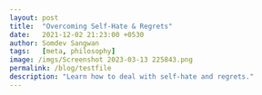 ```yaml
---
layout: post
title:  "Overcoming Self-Hate & Regrets"
date:   2021-12-02 21:23:00 +0530
author: Somdev Sangwan
tags:   [meta, philosophy]
image: /imgs/Screenshot 2023-03-13 225843.png
permalink: /blog/testfile
description: "Learn how to deal with self-hate and regrets."  
---
```

